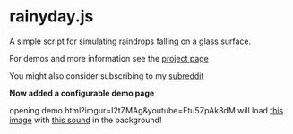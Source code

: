 rainyday.js
===========
A simple script for simulating raindrops falling on a glass surface.

For demos and more information see the [project page](https://maroslaw.github.io/rainyday.js/)

You might also consider subscribing to my [subreddit](https://www.reddit.com/r/rainydayjs/)

**Now added a configurable demo page**

opening demo.html?imgur=I2tZMAg&youtube=Ftu5ZpAk8dM will load [this image](https://imgur.com/I2tZMAg) with [this sound](https://youtu.be/Ftu5ZpAk8dM) in the background!

